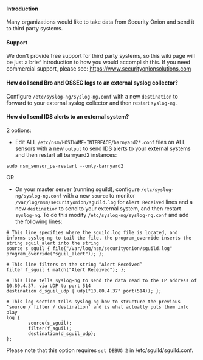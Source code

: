 #### Introduction ####

Many organizations would like to take data from Security Onion and send it to third party systems.

#### Support ####

We don't provide free support for third party systems, so this wiki page will be just a brief introduction to how you would accomplish this.  If you need commercial support, please see: https://www.securityonionsolutions.com

#### How do I send Bro and OSSEC logs to an external syslog collector? ####
Configure `/etc/syslog-ng/syslog-ng.conf` with a new `destination` to forward to your external syslog collector and then restart `syslog-ng`.

#### How do I send IDS alerts to an external system? ####

2 options:

- Edit ALL `/etc/nsm/HOSTNAME-INTERFACE/barnyard2*.conf` files on ALL sensors with a new `output` to send IDS alerts to your external systems and then restart all barnyard2 instances:
```
sudo nsm_sensor_ps-restart --only-barnyard2
```

OR

- On your master server (running sguild), configure `/etc/syslog-ng/syslog-ng.conf` with a new `source` to monitor `/var/log/nsm/securityonion/sguild.log` for `Alert Received` lines and a new `destination` to send to your external system, and then restart `syslog-ng`.  To do this modify `/etc/syslog-ng/syslog-ng.conf` and add the following lines:
```
# This line specifies where the sguild.log file is located, and informs syslog-ng to tail the file, the program_override inserts the string sguil_alert into the string
source s_sguil { file("/var/log/nsm/securityonion/sguild.log" program_override("sguil_alert")); };

# This line filters on the string “Alert Received”
filter f_sguil { match("Alert Received"); };

# This line tells syslog-ng to send the data read to the IP address of 10.80.4.37, via UDP to port 514
destination d_sguil_udp { udp("10.80.4.37" port(514)); };

# This log section tells syslog-ng how to structure the previous ‘source / filter / destination’ and is what actually puts them into play
log {
        source(s_sguil);
        filter(f_sguil);
        destination(d_sguil_udp);
};
```

Please note that this option requires `set DEBUG 2` in /etc/sguild/sguild.conf.